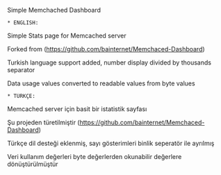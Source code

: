Simple Memchached Dashboard

	* ENGLISH:

Simple Stats page for Memcached server

Forked from (https://github.com/bainternet/Memchaced-Dashboard)

Turkish language support added, number display divided by thousands separator

Data usage values converted to readable values from byte values

    * TÜRKÇE:
Memcached server için basit bir istatistik sayfası

Şu projeden türetilmiştir (https://github.com/bainternet/Memchaced-Dashboard)

Türkçe dil desteği eklenmiş, sayı gösterimleri binlik seperatör ile ayrılmış

Veri kullanım değerleri byte değerlerden okunabilir değerlere dönüştürülmüştür
